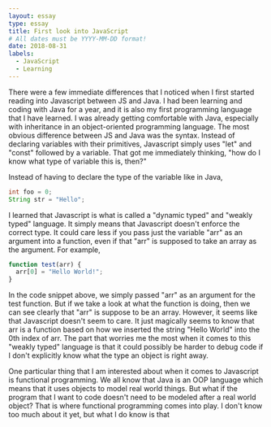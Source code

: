 ```yaml
---
layout: essay
type: essay
title: First look into JavaScript
# All dates must be YYYY-MM-DD format!
date: 2018-08-31
labels:
  - JavaScript
  - Learning
---
```


  There were a few immediate differences that I noticed when I first started reading into Javascript between JS and Java. I had been learning and coding with Java for a year, and it is also my first programming language that I have learned. I was already getting comfortable with Java, especially with inheritance in an object-oriented programming language. The most obvious difference between JS and Java was the syntax. Instead of declaring variables with their primitives, Javascript simply uses "let" and "const" followed by a variable. That got me immediately thinking, "how do I know what type of variable this is, then?"
  
Instead of having to declare the type of the variable like in Java,
  ```java
  int foo = 0;
  String str = "Hello";
  ```
I learned that Javascript is what is called a "dynamic typed" and "weakly typed" language. It simply means that Javascript doesn't enforce the correct type. It could care less if you pass just the variable "arr" as an argument into a function, even if that "arr" is supposed to take an array as the argument. 
For example,
```javascript
function test(arr) {
  arr[0] = "Hello World!";
}
```
In the code snippet above, we simply passed "arr" as an argument for the test function. But if we take a look at what the function is doing, then we can see clearly that "arr" is suppose to be an array. However, it seems like that Javascript doesn't seem to care. It just magically seems to know that arr is a function based on how we inserted the string "Hello World" into the 0th index of arr. The part that worries me the most when it comes to this "weakly typed" language is that it could possibly be harder to debug code if I don't explicitly know what the type an object is right away. 

One particular thing that I am interested about when it comes to Javascript is functional programming. We all know that Java is an OOP language which means that it uses objects to model real world things. But what if the program that I want to code doesn't need to be modeled after a real world object? That is where functional programming comes into play. I don't know too much about it yet, but what I do know is that 

